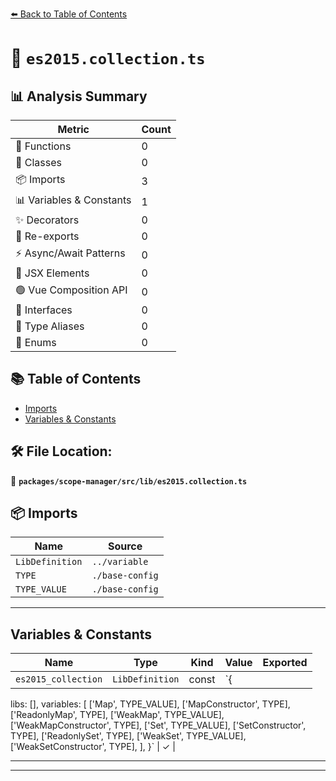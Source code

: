 [⬅️ Back to Table of Contents](../../../../index.md)

# 📄 `es2015.collection.ts`

## 📊 Analysis Summary

| Metric | Count |
|--------|-------|
| 🔧 Functions | 0 |
| 🧱 Classes | 0 |
| 📦 Imports | 3 |
| 📊 Variables & Constants | 1 |
| ✨ Decorators | 0 |
| 🔄 Re-exports | 0 |
| ⚡ Async/Await Patterns | 0 |
| 💠 JSX Elements | 0 |
| 🟢 Vue Composition API | 0 |
| 📐 Interfaces | 0 |
| 📑 Type Aliases | 0 |
| 🎯 Enums | 0 |

## 📚 Table of Contents

- [Imports](#imports)
- [Variables & Constants](#variables-constants)

## 🛠️ File Location:
📂 **`packages/scope-manager/src/lib/es2015.collection.ts`**

## 📦 Imports

| Name | Source |
|------|--------|
| `LibDefinition` | `../variable` |
| `TYPE` | `./base-config` |
| `TYPE_VALUE` | `./base-config` |


---

## Variables & Constants

| Name | Type | Kind | Value | Exported |
|------|------|------|-------|----------|
| `es2015_collection` | `LibDefinition` | const | `{
  libs: [],
  variables: [
    ['Map', TYPE_VALUE],
    ['MapConstructor', TYPE],
    ['ReadonlyMap', TYPE],
    ['WeakMap', TYPE_VALUE],
    ['WeakMapConstructor', TYPE],
    ['Set', TYPE_VALUE],
    ['SetConstructor', TYPE],
    ['ReadonlySet', TYPE],
    ['WeakSet', TYPE_VALUE],
    ['WeakSetConstructor', TYPE],
  ],
}` | ✓ |


---


---